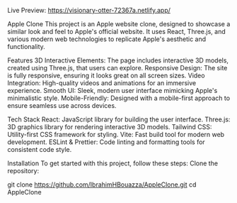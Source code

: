 Live Preview: https://visionary-otter-72367a.netlify.app/

Apple Clone
This project is an Apple website clone, designed to showcase a similar look and feel to Apple's official website. It uses React, Three.js, and various modern web technologies to replicate Apple's aesthetic and functionality.

Features
3D Interactive Elements: The page includes interactive 3D models, created using Three.js, that users can explore.
Responsive Design: The site is fully responsive, ensuring it looks great on all screen sizes.
Video Integration: High-quality videos and animations for an immersive experience.
Smooth UI: Sleek, modern user interface mimicking Apple's minimalistic style.
Mobile-Friendly: Designed with a mobile-first approach to ensure seamless use across devices.

Tech Stack
React: JavaScript library for building the user interface.
Three.js: 3D graphics library for rendering interactive 3D models.
Tailwind CSS: Utility-first CSS framework for styling.
Vite: Fast build tool for modern web development.
ESLint & Prettier: Code linting and formatting tools for consistent code style.

Installation
To get started with this project, follow these steps:
Clone the repository:

git clone https://github.com/IbrahimHBouazza/AppleClone.git
cd AppleClone


